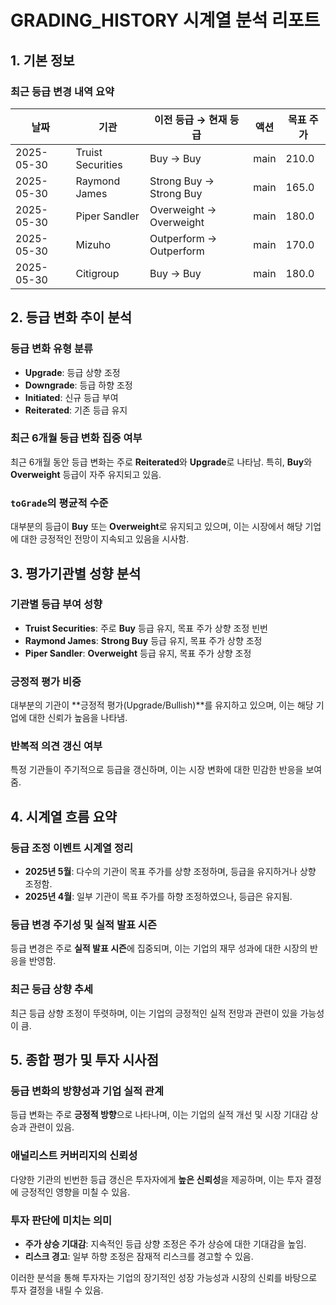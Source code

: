 # GRADING_HISTORY 시계열 분석 리포트

## 1. 기본 정보

### 최근 등급 변경 내역 요약

| 날짜 | 기관 | 이전 등급 → 현재 등급 | 액션 | 목표 주가 |
|------|------|----------------------|------|----------|
| 2025-05-30 | Truist Securities | Buy → Buy | main | 210.0 |
| 2025-05-30 | Raymond James | Strong Buy → Strong Buy | main | 165.0 |
| 2025-05-30 | Piper Sandler | Overweight → Overweight | main | 180.0 |
| 2025-05-30 | Mizuho | Outperform → Outperform | main | 170.0 |
| 2025-05-30 | Citigroup | Buy → Buy | main | 180.0 |

## 2. 등급 변화 추이 분석

### 등급 변화 유형 분류
- **Upgrade**: 등급 상향 조정
- **Downgrade**: 등급 하향 조정
- **Initiated**: 신규 등급 부여
- **Reiterated**: 기존 등급 유지

### 최근 6개월 등급 변화 집중 여부
최근 6개월 동안 등급 변화는 주로 **Reiterated**와 **Upgrade**로 나타남. 특히, **Buy**와 **Overweight** 등급이 자주 유지되고 있음.

### `toGrade`의 평균적 수준
대부분의 등급이 **Buy** 또는 **Overweight**로 유지되고 있으며, 이는 시장에서 해당 기업에 대한 긍정적인 전망이 지속되고 있음을 시사함.

## 3. 평가기관별 성향 분석

### 기관별 등급 부여 성향
- **Truist Securities**: 주로 **Buy** 등급 유지, 목표 주가 상향 조정 빈번
- **Raymond James**: **Strong Buy** 등급 유지, 목표 주가 상향 조정
- **Piper Sandler**: **Overweight** 등급 유지, 목표 주가 상향 조정

### 긍정적 평가 비중
대부분의 기관이 **긍정적 평가(Upgrade/Bullish)**를 유지하고 있으며, 이는 해당 기업에 대한 신뢰가 높음을 나타냄.

### 반복적 의견 갱신 여부
특정 기관들이 주기적으로 등급을 갱신하며, 이는 시장 변화에 대한 민감한 반응을 보여줌.

## 4. 시계열 흐름 요약

### 등급 조정 이벤트 시계열 정리
- **2025년 5월**: 다수의 기관이 목표 주가를 상향 조정하며, 등급을 유지하거나 상향 조정함.
- **2025년 4월**: 일부 기관이 목표 주가를 하향 조정하였으나, 등급은 유지됨.

### 등급 변경 주기성 및 실적 발표 시즌
등급 변경은 주로 **실적 발표 시즌**에 집중되며, 이는 기업의 재무 성과에 대한 시장의 반응을 반영함.

### 최근 등급 상향 추세
최근 등급 상향 조정이 뚜렷하며, 이는 기업의 긍정적인 실적 전망과 관련이 있을 가능성이 큼.

## 5. 종합 평가 및 투자 시사점

### 등급 변화의 방향성과 기업 실적 관계
등급 변화는 주로 **긍정적 방향**으로 나타나며, 이는 기업의 실적 개선 및 시장 기대감 상승과 관련이 있음.

### 애널리스트 커버리지의 신뢰성
다양한 기관의 빈번한 등급 갱신은 투자자에게 **높은 신뢰성**을 제공하며, 이는 투자 결정에 긍정적인 영향을 미칠 수 있음.

### 투자 판단에 미치는 의미
- **주가 상승 기대감**: 지속적인 등급 상향 조정은 주가 상승에 대한 기대감을 높임.
- **리스크 경고**: 일부 하향 조정은 잠재적 리스크를 경고할 수 있음.

이러한 분석을 통해 투자자는 기업의 장기적인 성장 가능성과 시장의 신뢰를 바탕으로 투자 결정을 내릴 수 있음.